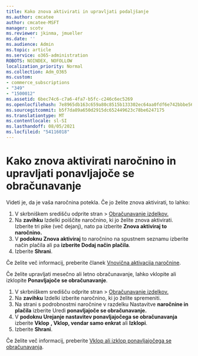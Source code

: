 ```yaml
---
title: Kako znova aktivirati in upravljati podaljšanje
ms.author: cmcatee
author: cmcatee-MSFT
manager: scotv
ms.reviewer: jkinma, jmueller
ms.date: ''
ms.audience: Admin
ms.topic: article
ms.service: o365-administration
ROBOTS: NOINDEX, NOFOLLOW
localization_priority: Normal
ms.collection: Adm_O365
ms.custom:
- commerce_subscriptions
- "349"
- "1500012"
ms.assetid: 6bec74c6-c7a6-4fa7-b5fc-c246c6ec5269
ms.openlocfilehash: 7e8965db163c659a80c8515b133302ec64aa0fdf6e742bbbe56b0d7dc25d7656
ms.sourcegitcommit: b5f7da89a650d2915dc652449623c78be6247175
ms.translationtype: MT
ms.contentlocale: sl-SI
ms.lasthandoff: 08/05/2021
ms.locfileid: "54116018"
---
```

# <a name="how-to-reactivate-a-subscription-and-manage-recurring-billing"></a>Kako znova aktivirati naročnino in upravljati ponavljajoče se obračunavanje

Videti je, da je vaša naročnina potekla. Če jo želite znova aktivirati, to lahko:
  
1. V skrbniškem središču odprite stran  >  [Obračunavanje izdelkov.](https://go.microsoft.com/fwlink/p/?linkid=842054)
2. Na **zavihku** Izdelki poiščite naročnino, ki jo želite znova aktivirati. Izberite tri pike (več dejanj), nato pa izberite **Znova aktiviraj to naročnino.**
3. V **podoknu Znova aktiviraj** to naročnino na spustnem seznamu izberite način plačila ali pa **izberite Dodaj način plačila**.
4. Izberite **Shrani**.

Če želite več informacij, preberite članek [Vnovična aktivacija naročnine](/microsoft-365/commerce/subscriptions/reactivate-your-subscription).

Če želite upravljati mesečno ali letno obračunavanje, lahko vklopite ali izklopite **Ponavljajoče se obračunavanje**.
  
1. V skrbniškem središču odprite stran  >  [Obračunavanje izdelkov.](https://go.microsoft.com/fwlink/p/?linkid=842054)
2. Na **zavihku** Izdelki izberite naročnino, ki jo želite spremeniti.
3. Na strani s podrobnostmi naročnine v razdelku Nastavitve **naročnine in plačila** izberite Uredi **ponavljajoče se obračunavanje.**
4. V **podoknu Urejanje nastavitev ponavljajočega se obračunavanja** izberite **Vklop** **, Vklop, vendar samo enkrat** ali **Izklopi**.
5. Izberite **Shrani**.

Če želite več informacij, preberite [Vklop ali izklop ponavljajočega se obračunavanja](/microsoft-365/commerce/subscriptions/renew-your-subscription#turn-recurring-billing-off-or-on).